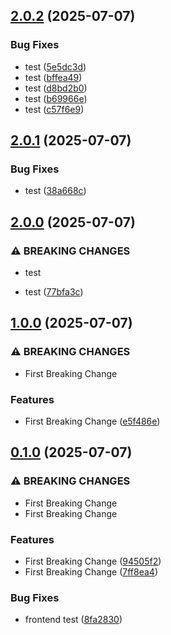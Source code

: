 ## [2.0.2](https://github.com/Reetwiz/FellowBlogs-CD/compare/v2.0.1...v2.0.2) (2025-07-07)


### Bug Fixes

*  test ([5e5dc3d](https://github.com/Reetwiz/FellowBlogs-CD/commit/5e5dc3d0a48112642ac6f59f53ad71437e184f65))
*  test ([bffea49](https://github.com/Reetwiz/FellowBlogs-CD/commit/bffea49744bc7ae26f7dcf37371f0a9040bfd3d8))
*  test ([d8bd2b0](https://github.com/Reetwiz/FellowBlogs-CD/commit/d8bd2b05fe438750615ffe9087ba7559f436493f))
*  test ([b69966e](https://github.com/Reetwiz/FellowBlogs-CD/commit/b69966e5f3f518cf9c63cea0efff9572b8203d34))
*  test ([c57f6e9](https://github.com/Reetwiz/FellowBlogs-CD/commit/c57f6e90b56774751f46880bde848ae9c1e17c9b))

## [2.0.1](https://github.com/Reetwiz/FellowBlogs-CD/compare/v2.0.0...v2.0.1) (2025-07-07)


### Bug Fixes

*  test ([38a668c](https://github.com/Reetwiz/FellowBlogs-CD/commit/38a668cf56c4d462e99fcc577d83e079c335b900))

## [2.0.0](https://github.com/Reetwiz/FellowBlogs-CD/compare/v1.0.0...v2.0.0) (2025-07-07)


### ⚠ BREAKING CHANGES

*  test

*  test ([77bfa3c](https://github.com/Reetwiz/FellowBlogs-CD/commit/77bfa3ca16ce346a9fa1f9439d7715348f9262f7))

## [1.0.0](https://github.com/Reetwiz/FellowBlogs-CD/compare/v0.1.0...v1.0.0) (2025-07-07)


### ⚠ BREAKING CHANGES

* First Breaking Change

### Features

* First Breaking Change ([e5f486e](https://github.com/Reetwiz/FellowBlogs-CD/commit/e5f486e38146ec00d8bfc406a8ffcb587100bea1))

## [0.1.0](https://github.com/Reetwiz/FellowBlogs-CD/compare/8fa2830928ae5cfec6b0529c4ed08f4cd6e10a9c...v0.1.0) (2025-07-07)


### ⚠ BREAKING CHANGES

* First Breaking Change
* First Breaking Change

### Features

* First Breaking Change ([94505f2](https://github.com/Reetwiz/FellowBlogs-CD/commit/94505f2d193a972880df0796c38d7769839fc86e))
* First Breaking Change ([7ff8ea4](https://github.com/Reetwiz/FellowBlogs-CD/commit/7ff8ea456e110e2e895a3c8fa2a0d1bd573dbc50))


### Bug Fixes

* frontend test ([8fa2830](https://github.com/Reetwiz/FellowBlogs-CD/commit/8fa2830928ae5cfec6b0529c4ed08f4cd6e10a9c))

